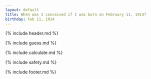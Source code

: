 ```yaml
---
layout: default
title: When was I conceived if I was born on February 11, 1914?
birthday: Feb 11, 1914
---
```


{% include header.md %}

{% include guess.md %}

{% include calculate.md %}

{% include safety.md %}

{% include footer.md %}



